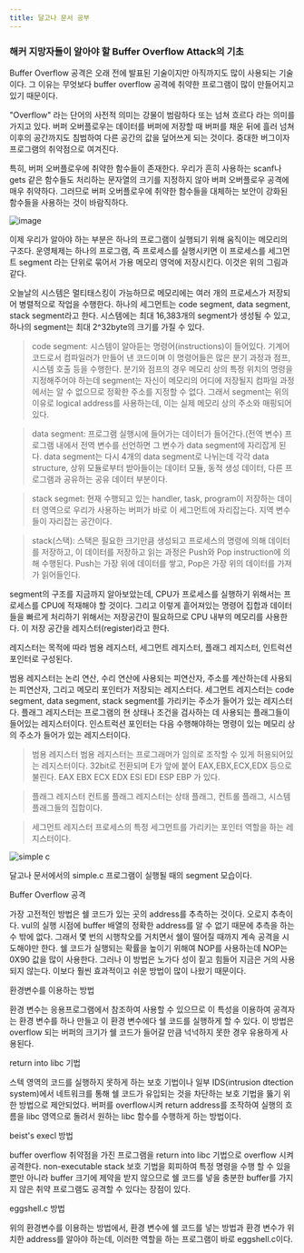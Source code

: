 ```yaml
---
title: 달고나 문서 공부
---
```


### 해커 지망자들이 알아야 할 Buffer Overflow Attack의 기초


Buffer Overflow 공격은 오래 전에 발표된 기술이지만 아직까지도 많이 사용되는 기술이다. 그 이유는 무엇보다 buffer overflow 공격에 취약한 프로그램이 많이 만들어지고 있기 때문이다.

"Overflow" 라는 단어의 사전적 의미는 강물이 범람하다 또는 넘쳐 흐르다 라는 의미를 가지고 있다. 버퍼 오버플로우는 데이터를 버퍼에 저장할 때 버퍼를 채운 뒤에 흘러 넘쳐 이후의 공간까지도 침범하여 다른 공간의 값을 덮어쓰게 되는 것이다. 중대한 버그이자 프로그램의 취약점으로 여겨진다.

특히, 버퍼 오버플로우에 취약한 함수들이 존재한다. 우리가 흔히 사용하는 scanf나 gets 같은 함수들도 처리하는 문자열의 크기를 지정하지 않아 버퍼 오버플로우 공격에 매우 취약하다. 그러므로 버퍼 오버플로우에 취약한 함수들을 대체하는 보안이 강화된 함수들을 사용하는 것이 바람직하다.

![image](https://user-images.githubusercontent.com/69578124/92227991-1d4fa580-eee2-11ea-9b56-c990aaf8664d.png)

이제 우리가 알아야 하는 부분은 하나의 프로그램이 실행되기 위해 움직이는 메모리의 구조다. 운영체제는 하나의 프로그램, 즉 프로세스를 실행시키면 이 프로세스를 세그먼트 segment 라는 단위로 묶어서 가용 메모리 영억에 저장시킨다. 이것은 위의 그림과 같다.

오늘날의 시스템은 멀티태스킹이 가능하므로 메모리에는 여러 개의 프로세스가 저장되어 병렬적으로 작업을 수행한다. 하나의 세그먼트는 code segment, data segment, stack segment라고 한다. 시스템에는 최대 16,383개의 segment가 생성될 수 있고, 하나의 segment는 최대 2^32byte의 크기를 가질 수 있다.

> code segment:
시스템이 알아듣는 명령어(instructions)이 들어있다. 기계어 코드로서 컴파일러가 만들어 낸 코드이며 이 명령어들은 많은 분기 과정과 점프, 시스템 호출 등을 수행한다.
 분기와 점프의 경우 메모리 상의 특정 위치의 명령을 지정해주어야 하는데 segment는 자신이 메모리의 어디에 저장될지 컴파일 과정에서는 알 수 없으므로 정확한 주소를 지정할 수 없다. 그래서 segment는 위의 이유로 logical address를 사용하는데, 이는 실제 메모리 상의 주소와 매핑되어 있다.

> data segment:
프로그램 실행시에 들어가는 데이터가 들어간다.(전역 변수) 프로그램 내에서 전역 변수를 선언하면 그 변수가 data segment에 자리잡게 된다. data segment는 다시 4개의 data segment로 나뉘는데 각각 data structure, 상위 모듈로부터 받아들이는 데이터 모듈, 동적 생성 데이터, 다른 프로그램과 공유하는 공유 데이터 부분이다.

> stack segmet:
현재 수행되고 있는 handler, task, program이 저장하는 데이터 영역으로 우리가 사용하는 버퍼가 바로 이 세그먼트에 자리잡는다. 지역 변수들이 자리잡는 공간이다.

> stack(스택):
스택은 필요한 크기만큼 생성되고 프로세스의 명령에 의해 데이터를 저장하고, 이 데이터를 저장하고 읽는 과정은 Push와 Pop instruction에 의해 수행된다. Push는 가장 위에 데이터를 쌓고, Pop은 가장 위의 데이터를 가져가 읽어들인다.

segment의 구조를 지금까지 알아보았는데, CPU가 프로세스를 실행하기 위해서는 프로세스를 CPU에 적재해야 할 것이다. 그리고 이렇게 흩어져있는 명령어 집합과 데이터들을 빠르게 처리하기 위해서는 저장공간이 필요하므로 CPU 내부의 메모리를 사용한다. 이 저장 공간을 레지스터(register)라고 한다. 

레지스터는 목적에 따라 범용 레지스터, 세그먼트 레지스터, 플래그 레지스터, 인트럭션 포인터로 구성된다.

범용 레지스터는 논리 연산, 수리 연산에 사용되는 피연산자, 주소를 계산하는데 사용되는 피연산자, 그리고 메모리 포인터가 저장되는 레지스터다.
세그먼트 레지스터는 code segment, data segment, stack segment를 가리키는 주소가 들어가 있는 레지스터다.
플래그 레지스터는 프로그램의 현 상태나 조건을 검사하는 데 사용되는 플래그들이 들어있는 레지스터이다.
인스트럭션 포인터는 다음 수행해야하는 명령이 있는 메모리 상의 주소가 들어가 있는 레지스터이다. 

> 범용 레지스터
 범용 레지스터는 프로그래머가 임의로 조작할 수 있게 허용되어있는 레지스터이다. 32bit로 전환되며 E가 앞에 붙어 EAX,EBX,ECX,EDX 등으로 불린다.
 EAX EBX ECX EDX ESI EDI ESP EBP 가 있다.

> 플래그 레지스터
 컨트롤 플래그 레지스터는 상태 플래그, 컨트롤 플래그, 시스템 플래그들의 집합이다.

> 세그먼트 레지스터
 프로세스의 특정 세그먼트를 가리키는 포인터 역할을 하는 레지스터이다.


![simple c](https://user-images.githubusercontent.com/69578124/92238438-3e20f680-eef4-11ea-9e64-9f7dcf08457d.PNG)

달고나 문서에서의 simple.c 프로그램이 실행될 때의 segment 모습이다.

Buffer Overflow 공격

가장 고전적인 방법은 쉘 코드가 있는 곳의 address를 추측하는 것이다. 오로지 추측이다. vul의 실행 시점에 buffer 배열의 정확한 address를 알 수 없기 때문에 추측을 하는 수 밖에 없다. 그래서 몇 번의 시행착오를 거치면서 쉘이 떨어질 때까지 계속 공격을 시도해야만 한다. 쉘 코드가 실행되는 확률을 높이기 위해여 NOP를 사용하는데 NOP는 0X90 값을 많이 사용한다. 그러나 이 방법은 노가다 성이 짙고 힘들어 지금은 거의 사용되지 않는다. 이보다 훨씬 효과적이고 쉬운 방법이 많이 나왔기 때문이다.

환경변수를 이용하는 방법

환경 변수는 응용프로그램에서 참조하여 사용할 수 있으므로 이 특성을 이용하여 공격자는 환경 변수를 하나 만들고 이 환경 변수에다 쉘 코드를 실행하게 할 수 있다. 이 방법은 overflow 되는 버퍼의 크기가 쉘 코드가 들어갈 만큼 넉넉하지 못한 경우 유용하게 사용된다.

return into libc 기법

스텍 영역의 코드를 실행하지 못하게 하는 보호 기법이나 일부 IDS(intrusion dtection system)에서 네트워크를 통해 쉘 코드가 유입되는 것을 차단하는 보호 기법을 뚫기 위한 방법으로 제안되었다. 버퍼를 overflow시켜 return address를 조작하여 실행의 흐름을 libc 영역으로 돌려서 원하는 libc 함수를 수행하게 하는 방법이다.

beist's execl 방법

buffer overflow 취약점을 가진 프로그램을 return into libc 기법으로 overflow 시켜 공격한다. non-executable stack 보호 기법을 회피하여 특정 명령을 수행 할 수 있을 뿐만 아니라 buffer 크기에 제약을 받지 않으므로 쉘 코드를 넣을 충분한 buffer를 가지지 않은 취약 프로그램도 공격할 수 있다는 장점이 있다.

eggshell.c 방법

위의 환경변수를 이용하는 방법에서, 환경 변수에 쉘 코드를 넣는 방법과 환경 변수가 위치한 address를 알아야 하는데, 이러한 역할을 하는 프로그램이 바로 eggshell.c이다.